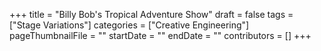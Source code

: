 +++
title = "Billy Bob's Tropical Adventure Show"
draft = false
tags = ["Stage Variations"]
categories = ["Creative Engineering"]
pageThumbnailFile = ""
startDate = ""
endDate = ""
contributors = []
+++
